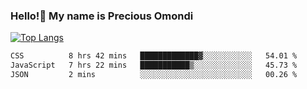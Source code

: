 ### Hello!👋 My name is Precious Omondi 

[![Top Langs](https://github-readme-stats.vercel.app/api/top-langs/?username=Presho99&langs_count=8&theme=dark)](https://github.com/Presho99/github-readme-stats)



<!--START_SECTION:waka-->

```txt
CSS          8 hrs 42 mins   █████████████▓░░░░░░░░░░░   54.01 %
JavaScript   7 hrs 22 mins   ███████████▒░░░░░░░░░░░░░   45.73 %
JSON         2 mins          ░░░░░░░░░░░░░░░░░░░░░░░░░   00.26 %
```

<!--END_SECTION:waka-->

